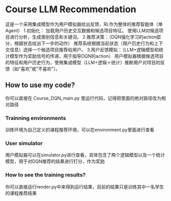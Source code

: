 # Course LLM Recommendation
这是一个采用集成模型作为用户模拟器给出反馈，RL作为整体的推荐智能体（单Agent）
1.初始化：
加载用户历史交互数据和候选项目特征。
使用LLM对候选项目进行分析，生成类别信息和关键词。
2.推荐决策：（DQN强化学习的action部分，根据状态给出下一步的动作）
推荐系统根据当前状态（用户历史行为和上下文信息）选择一个候选项目推荐给用户。
3.用户反馈模拟：（LLM+逻辑模型和统计模型作为奖励信号的传递，用于指导DQN的action）
用户模拟器根据候选项目的特征和用户历史行为，使用集成模型（LLM+逻辑＋统计）推断用户对项目的反馈（如“喜欢”或“不喜欢”）。<br />

## How to use my code?
你可以直接在 Course_DQN_main.py 里运行代码，记得把里面的绝对路径改为相对路径<br />

### Trainning environments
训练环境为自己定义的课程推荐环境，可以在environment.py里面进行查看<br />
### User simulator
用户模拟器可以在simulator.py进行查看，具体包含了两个逻辑模型以及一个统计模型，用于对DQN推荐的结果进行打分，作为奖励<br />
### How to see the training results?
你可以直接运行render.py中来得到运行结果，目前的结果只是训练其中一名学生的课程推荐结果<br />


